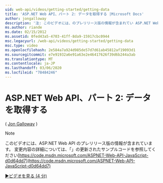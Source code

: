 ```yaml
---
uid: web-api/videos/getting-started/getting-data
title: 'ASP.NET Web API、パート 2: データを取得する |Microsoft Docs'
author: jongalloway
description: '注: このビデオには、のプレリリース版の情報が含まれてい ASP.NET Web API'
ms.author: riande
ms.date: 02/15/2012
ms.assetid: 0fed43a5-4703-41ff-8da9-15917cbc0944
msc.legacyurl: /web-api/videos/getting-started/getting-data
msc.type: video
ms.openlocfilehash: 2e584a7a924d985de57d7d61ab45812af19093d1
ms.sourcegitcommit: e7e91932a6e91a63e2e46417626f39d6b244a3ab
ms.translationtype: MT
ms.contentlocale: ja-JP
ms.lasthandoff: 03/06/2020
ms.locfileid: "78484246"
---
```

# <a name="aspnet-web-api-part-2-getting-data"></a>ASP.NET Web API、パート 2: データを取得する

( [Jon Galloway](https://github.com/jongalloway) )

> [!NOTE]
> このビデオには、ASP.NET Web API のプレリリース版の情報が含まれています。 変更内容の詳細については、「」の更新されたサンプルコードを参照してください[https://code.msdn.microsoft.com/ASPNET-Web-API-JavaScript-d0d64dd7](https://code.msdn.microsoft.com/ASPNET-Web-API-JavaScript-d0d64dd7)

[&#9654;ビデオを見る (4 分)](https://channel9.msdn.com/Blogs/ASP-NET-Site-Videos/getting-data)

